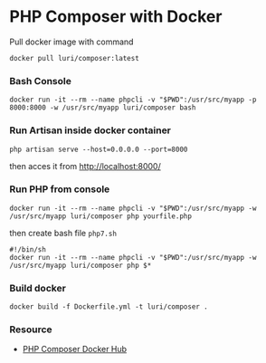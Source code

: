 # PHP Composer with Docker

Pull docker image with command
```
docker pull luri/composer:latest
```


### Bash Console

```
docker run -it --rm --name phpcli -v "$PWD":/usr/src/myapp -p 8000:8000 -w /usr/src/myapp luri/composer bash
```

### Run Artisan inside docker container

```
php artisan serve --host=0.0.0.0 --port=8000
```

then acces it from [http://localhost:8000/](http://localhost:8000/)


### Run PHP from console

```
docker run -it --rm --name phpcli -v "$PWD":/usr/src/myapp -w /usr/src/myapp luri/composer php yourfile.php
```

then create bash file `php7.sh`

```
#!/bin/sh
docker run -it --rm --name phpcli -v "$PWD":/usr/src/myapp -w /usr/src/myapp luri/composer php $*
```


### Build docker

```
docker build -f Dockerfile.yml -t luri/composer .
```

### Resource

- [PHP Composer Docker Hub](https://hub.docker.com/r/luri/composer/)


